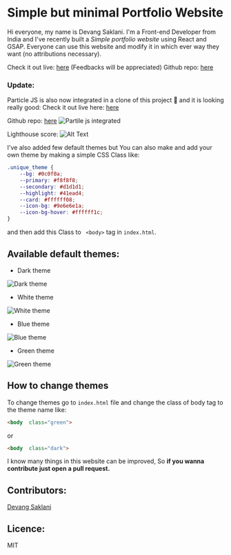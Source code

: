 # Simple but minimal Portfolio Website
  
Hi everyone, my name is Devang Saklani. I'm a Front-end Developer from India and I've recently built a *Simple portfolio website*  using React and GSAP.
Everyone can use this website and modify it in which ever way they want (no attributions necessary).

Check it out live: [here](https://simple-portfolio.pages.dev/) (Feedbacks will be appreciated) 
Github repo: [here](https://github.com/Devang47/simple-portfolio) 



### **Update**:
Particle JS is also now integrated in a clone of this project 🤩 and it is looking really good: 
Check it out live here: [here](https://simple-portfolio-with-particlejs.pages.dev/)

Github repo: [here](https://github.com/Devang47/simple-portfolio-with-particlejs/)
![Partile js integrated](https://dev-to-uploads.s3.amazonaws.com/uploads/articles/uizx33vysq87h70qwoks.png)




Lighthouse score:
![Alt Text](https://dev-to-uploads.s3.amazonaws.com/uploads/articles/8g2wd6hb4dl5wo61my87.png)

I've also added few default themes but You can also make and add your own theme by making a simple CSS Class like:

```CSS
.unique_theme {
	--bg: #0c0f0a;
	--primary: #f8f8f8;
	--secondary: #d1d1d1;
	--highlight: #41ead4;
	--card: #ffffff08;
	--icon-bg: #9e6e6e1a;
	--icon-bg-hover: #ffffff1c;
}
```

and then add this Class to ` <body>` tag in `index.html`.

  

## Available default themes:

- Dark theme

![Dark theme](https://drive.google.com/uc?id=19KnTSs3TE5Md9dgR_qy5-quKHl2EU1Bq)

- White theme

![White theme](https://drive.google.com/uc?id=1FxtgVYUmxu5kSuqQ9M-RPwr4rRBhNXgq)

- Blue theme

![Blue theme](https://drive.google.com/uc?id=1XxR9CQdua3AK9FlCgF80VqIieIZ7rQuU)

- Green theme

![Green theme](https://drive.google.com/uc?id=1i_4D5OsP6Ls_9PDuiZqR9SR8ESI0s4Zu)

## How to change themes

To change themes go to ` index.html ` file and change the class of body tag to the theme name like:

```html
<body  class="green">
```

or

```html
<body  class="dark">
```

I know many things in this website can be improved, So **if you wanna contribute just open a pull request.**

## Contributors:
[Devang Saklani](https://github.com/Devang47)

## Licence:
MIT
